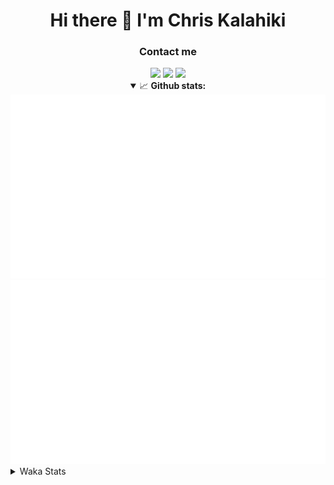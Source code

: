 <div align="center">
 <h1>Hi there 👋 I'm Chris Kalahiki</h1>
 <h3>Contact me</h3>
 <a href="mailto:chris.kalahiki@gmail.com"><img src="https://img.shields.io/badge/gmail-%23D14836.svg?&style=for-the-badge&logo=gmail&logoColor=white"/></a>
 <a href="https://twitter.com/ChrisKalahiki"><img src="https://img.shields.io/badge/twitter-%231DA1F2.svg?&style=for-the-badge&logo=twitter&logoColor=white"/></a>
 <a href="https://www.linkedin.com/in/ChrisKalahiki"><img src="https://img.shields.io/badge/linkedin-%230077B5.svg?&style=for-the-badge&logo=linkedin&logoColor=white"/></a>
<details open>
  <summary>📈 <b>Github stats:</b></summary>
  <img src="https://github.com/ChrisKalahiki/github-stats/blob/master/generated/overview.svg"/>
  <img src="https://github.com/ChrisKalahiki/github-stats/blob/master/generated/languages.svg"/>
</details>
</div>

<details>
  <summary>Waka Stats</summary>
<!--START_SECTION:waka-->
![Code Time](http://img.shields.io/badge/Code%20Time-134%20hrs%2037%20mins-blue)

**🐱 My GitHub Data** 

> 🏆 241 Contributions in the Year 2022
 > 
> 📦 6.2 MB Used in GitHub's Storage 
 > 
> 💼 Opted to Hire
 > 
> 📜 33 Public Repositories 
 > 
> 🔑 24 Private Repositories  
 > 
**I'm an Early 🐤** 

```text
🌞 Morning    77 commits     ████░░░░░░░░░░░░░░░░░░░░░   15.91% 
🌆 Daytime    194 commits    ██████████░░░░░░░░░░░░░░░   40.08% 
🌃 Evening    154 commits    ████████░░░░░░░░░░░░░░░░░   31.82% 
🌙 Night      59 commits     ███░░░░░░░░░░░░░░░░░░░░░░   12.19%

```
📅 **I'm Most Productive on Wednesday** 

```text
Monday       75 commits     ████░░░░░░░░░░░░░░░░░░░░░   15.5% 
Tuesday      43 commits     ██░░░░░░░░░░░░░░░░░░░░░░░   8.88% 
Wednesday    115 commits    ██████░░░░░░░░░░░░░░░░░░░   23.76% 
Thursday     82 commits     ████░░░░░░░░░░░░░░░░░░░░░   16.94% 
Friday       70 commits     ███░░░░░░░░░░░░░░░░░░░░░░   14.46% 
Saturday     25 commits     █░░░░░░░░░░░░░░░░░░░░░░░░   5.17% 
Sunday       74 commits     ███░░░░░░░░░░░░░░░░░░░░░░   15.29%

```


📊 **This Week I Spent My Time On** 

```text
⌚︎ Time Zone: America/New_York

💬 Programming Languages: 
Bash                     1 hr 18 mins        ██████████████░░░░░░░░░░░   56.42% 
Other                    57 mins             ██████████░░░░░░░░░░░░░░░   41.5% 
Makefile                 2 mins              ░░░░░░░░░░░░░░░░░░░░░░░░░   1.88% 
Markdown                 0 secs              ░░░░░░░░░░░░░░░░░░░░░░░░░   0.21%

🔥 Editors: 
VS Code                  2 hrs 18 mins       █████████████████████████   100.0%

🐱‍💻 Projects: 
MUI_Test_Example         2 hrs 18 mins       █████████████████████████   100.0%

💻 Operating System: 
Linux                    2 hrs 18 mins       █████████████████████████   100.0%

```

**I Mostly Code in Jupyter Notebook** 

```text
Jupyter Notebook         16 repos            ███████░░░░░░░░░░░░░░░░░░   29.09% 
Python                   14 repos            ██████░░░░░░░░░░░░░░░░░░░   25.45% 
C#                       10 repos            ████░░░░░░░░░░░░░░░░░░░░░   18.18% 
JavaScript               4 repos             █░░░░░░░░░░░░░░░░░░░░░░░░   7.27% 
HTML                     2 repos             █░░░░░░░░░░░░░░░░░░░░░░░░   3.64%

```


**Timeline**

![Chart not found](https://raw.githubusercontent.com/ChrisKalahiki/ChrisKalahiki/main/charts/bar_graph.png) 


 Last Updated on 17/08/2022 18:50:29 UTC
<!--END_SECTION:waka-->
</details>

